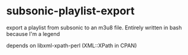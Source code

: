 # subsonic-playlist-export

export a playlist from subsonic to an m3u8 file. Entirely written in bash because I'm a legend

depends on libxml-xpath-perl (XML::XPath in CPAN)

